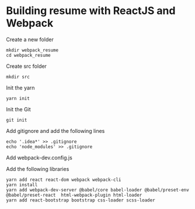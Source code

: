 # Building resume with ReactJS and Webpack

Create a new folder

    mkdir webpack_resume 
    cd webpack_resume

Create src folder 
    
    mkdir src    
    
Init the yarn
    
    yarn init
    
Init the Git

    git init

Add gitignore and add the following lines

    echo '.idea*' >> .gitignore
    echo 'node_modules' >> .gitignore

Add webpack-dev.config.js

Add the following libraries

    yarn add react react-dom webpack webpack-cli
    yarn install
    yarn add webpack-dev-server @babel/core babel-loader @babel/preset-env @babel/preset-react  html-webpack-plugin html-loader
    yarn add react-bootstrap bootstrap css-loader scss-loader
